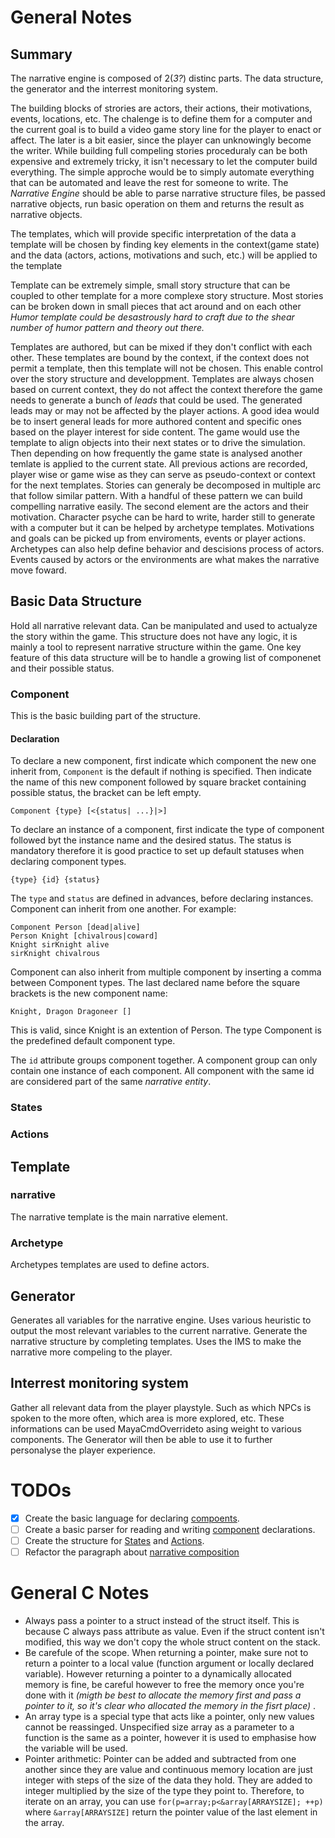 # General Notes
## Summary
The narrative engine is composed of 2(*3?*) distinc parts. The data structure, the generator and the interrest monitoring system.

The building blocks of strories are actors, their actions, their motivations, events, locations, etc. The chalenge is to define them for a computer and the current goal is to build a video game story line for the player to enact or affect. The later is a bit easier, since the player can unknowingly become the writer. While building full compeling stories proceduraly can be both expensive and extremely tricky, it isn't necessary to let the computer build everything. The simple approche would be to simply automate everything that can be automated and leave the rest for someone to write.
The *Narrative Engine* should be able to parse narrative structure files, be passed narrative objects, run basic operation on them and returns the result as narrative objects.


The templates, which will provide specific interpretation of the data
a template will be chosen by finding key elements in the context(game state)
and the data (actors, actions, motivations and such, etc.) will be applied to the template

Template can be extremely simple, small story structure that can be coupled to other template for a more complexe story structure. Most stories can be broken down in small pieces that act around and on each other
*Humor template could be desastrously hard to craft due to the shear number of humor pattern and theory out there.*

Templates are authored, but can be mixed if they don't conflict with each other.
These templates are bound by the context, if the context does not permit a template, then this template will not be chosen. This enable control over the story structure and developpment. Templates are always chosen based on current context, they do not affect the context therefore the game needs to generate a bunch of *leads* that could be used. The generated leads may or may not be affected by the player actions. A good idea would be to insert general leads for more authored content and specific ones based on the player interest for side content.
The game would use the template to align objects into their next states or to drive the simulation. Then depending on how frequently the game state is analysed
another temlate is applied to the current state. All previous actions are recorded, player wise or game wise as they can serve as pseudo-context or context for the next templates.
Stories can generaly be decomposed in multiple arc that follow similar pattern. With a handful of these pattern we can build compelling narrative easily. The second element are the actors and their motivation. Character psyche can be hard to write, harder still to generate with a computer but it can be helped by archetype templates. Motivations and goals can be picked up from enviroments, events or player actions. Archetypes can also help define behavior and descisions process of actors. Events caused by actors or the environments are what makes the narrative move foward.
## Basic Data Structure
Hold all narrative relevant data. Can be manipulated and used to actualyze the story within the game. This structure does not have any logic, it is mainly a tool to represent narrative structure within the game.
One key feature of this data structure will be to handle a growing list of componenet and their possible status.
### Component
This is the basic building part of the structure.
#### Declaration
To declare a new component, first indicate which component the new one inherit from, `Component` is the default if nothing is specified. Then indicate the name of this new component followed by square bracket containing possible status, the bracket can be left empty.

`Component {type} [<{status| ...}|>]`

To declare an instance of a component, first indicate the type of component followed byt the instance name and the desired status. The status is mandatory therefore it is good practice to set up default statuses when declaring component types.

`{type} {id} {status}`

The `type` and `status` are defined in advances, before declaring instances. Component can inherit from one another. For example:
```
Component Person [dead|alive]
Person Knight [chivalrous|coward]
Knight sirKnight alive
sirKnight chivalrous
```
Component can also inherit from multiple component by inserting a comma between Component types. The last declared name before the square brackets is the new component name:
```
Knight, Dragon Dragoneer []
```

This is valid, since Knight is an extention of Person. The type Component is the predefined default component type.

The `id` attribute groups component together. A component group can only contain one instance of each component. All component with the same id are considered part of the same *narrative entity*.
### States
### Actions

## Template
### narrative
The narrative template is the main narrative element.
### Archetype
Archetypes templates are used to define actors. 
## Generator
Generates all variables for the narrative engine. Uses various heuristic to output the most relevant variables to the current narrative. Generate the narrative structure by completing templates. Uses the IMS to make the narrative more compeling to the player.
## Interrest monitoring system
Gather all relevant data from the player playstyle. Such as which NPCs is spoken to the more often, which area is more explored, etc. These informations can be used MayaCmdOverrideto asing weight to various components. The Generator will then be able to use it to further personalyse the player experience.
# TODOs
- [x] Create the basic language for declaring [compoents](#component).
- [ ] Create a basic parser for reading and writing [component](#component) declarations.
- [ ] Create the structure for [States](#states) and [Actions](#actions).
- [ ] Refactor the paragraph about [narrative composition](#narrative-composition)

# General C Notes
* Always pass a pointer to a struct instead of the struct itself. This is because C always pass attribute as value. Even if the struct content isn't modified, this way we don't copy the whole struct content on the stack.
* Be carefule of the scope. When returning a pointer, make sure not to return a pointer to a local value (function argument or locally declared variable). However returning a pointer to a dynamically allocated memory is fine, be careful however to free the memory once you're done with it *(migth be best to allocate the memory first and pass a pointer to it, so it's clear who allocated the memory in the fisrt place)* .
* An array type is a special type that acts like a pointer, only new values cannot be reassinged. Unspecified size array as a parameter to a function is the same as a pointer, however it is used to emphasise how the variable will be used.
* Pointer arithmetic: Pointer can be added and subtracted from one another since they are value and continuous memory location are just integer with steps of the size of the data they hold. They are added to integer multiplied by the size of the type they point to. Therefore, to iterate on an array, you can use `for(p=array;p<&array[ARRAYSIZE]; ++p)` where `&array[ARRAYSIZE]` return the pointer value of the last element in the array.